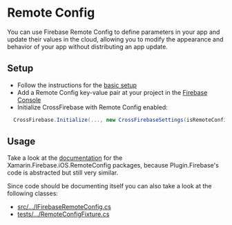 # Remote Config

You can use Firebase Remote Config to define parameters in your app and update their values in the cloud, allowing you to modify the appearance and behavior of your app without distributing an app update.

## Setup

- Follow the instructions for the [basic setup](https://github.com/TobiasBuchholz/Plugin.Firebase/blob/master/README.md#basic-setup)
- Add a Remote Config key-value pair at your project in the [Firebase Console](https://console.firebase.google.com/)
- Initialize CrossFirebase with Remote Config enabled:

```c#
  CrossFirebase.Initialize(..., new CrossFirebaseSettings(isRemoteConfigEnabled:true));
```

## Usage

Take a look at the [documentation](https://github.com/xamarin/GoogleApisForiOSComponents/blob/master/docs/Firebase/RemoteConfig/GettingStarted.md) for the Xamarin.Firebase.iOS.RemoteConfig packages, because Plugin.Firebase's code is abstracted but still very similar.

Since code should be documenting itself you can also take a look at the following classes:
- [src/.../IFirebaseRemoteConfig.cs](https://github.com/TobiasBuchholz/Plugin.Firebase/blob/master/src/Shared/RemoteConfig/IFirebaseRemoteConfig.cs)
- [tests/.../RemoteConfigFixture.cs](https://github.com/TobiasBuchholz/Plugin.Firebase/blob/master/tests/Plugin.Firebase.IntegrationTests/RemoteConfig/RemoteConfigFixture.cs)
